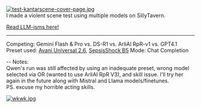 [![test-kantarscene-cover-page.jpg](https://i.postimg.cc/Y9Hm8csV/test-kantarscene-cover-page.jpg)](#)
<br> I made a violent scene test using multiple models on SillyTavern. 

[Read LLM-isms here!](reddit.com/u/organic-mechanic-435)

---

Competing: Gemini Flash & Pro vs. DS-R1 vs. ArliAI RpR-v1 vs. GPT4.1
<br>Preset used: [Avani Universal 2.6](rentry.org/AvaniJB), [SepsisShock B5](https://github.com/SepsisShock/Silly-Tavern/tree/main)
Mode: Chat Completion

--
Notes:
<br> Qwen's run was still affected by using an inadequate preset, wrong model selected via OR (wanted to use ArliAI RpR V3), and skill issue. I'll try her again in the future along with Mistral and Llama models/finetunes.
<br> PS. excuse my horrible acting skills.

[![wkwk.jpg](https://i.postimg.cc/CMZzDx51/wkwk.jpg)](#)
